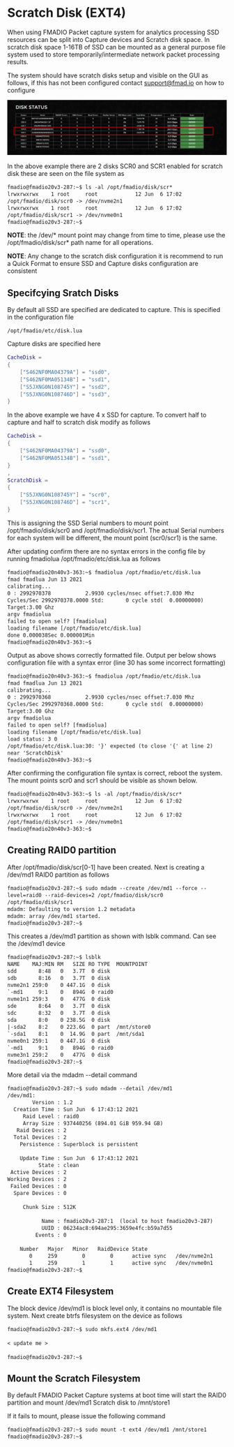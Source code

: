# Scratch Disk (EXT4)

When using FMADIO Packet capture system for analytics processing SSD resources can be split into Capture devices and Scratch disk space. In scratch disk space 1-16TB of SSD can be mounted as a general purpose file system used to store temporarily/intermediate network packet processing results.

The system should have scratch disks setup and visible on the GUI as follows, if this has not been configured contact support@fmad.io on how to configure

![FMADIO Scratch Disk Network Analytics processing space](<../.gitbook/assets/image (49) (2).png>)

In the above example there are 2 disks SCR0 and SCR1 enabled for scratch disk these are seen on the file system as

```
fmadio@fmadio20v3-287:~$ ls -al /opt/fmadio/disk/scr*
lrwxrwxrwx    1 root     root            12 Jun  6 17:02 /opt/fmadio/disk/scr0 -> /dev/nvme2n1
lrwxrwxrwx    1 root     root            12 Jun  6 17:02 /opt/fmadio/disk/scr1 -> /dev/nvme0n1
fmadio@fmadio20v3-287:~$
```

**NOTE**: the /dev/\* mount point may change from time to time, please use the /opt/fmadio/disk/scr\* path name for all operations.

**NOTE**: Any change to the scratch disk configuration it is recommend to run a Quick Format to ensure SSD and Capture disks configuration are consistent

## Specifcying Sratch Disks

By default all SSD are specified are dedicated to capture. This is specified in the configuration file

```
/opt/fmadio/etc/disk.lua
```

Capture disks are specified here

```lua
CacheDisk =
{
    ["S462NF0MA04379A"] = "ssd0",
    ["S462NF0MA05134B"] = "ssd1",
    ["S5JXNG0N108745Y"] = "ssd2",
    ["S5JXNG0N108746D"] = "ssd3",
}
```

In the above example we have 4 x SSD for capture. To convert half to capture and half to scratch disk modify as follows

```lua
CacheDisk =
{
    ["S462NF0MA04379A"] = "ssd0",
    ["S462NF0MA05134B"] = "ssd1",
}
,
ScratchDisk =
{
    ["S5JXNG0N108745Y"] = "scr0",
    ["S5JXNG0N108746D"] = "scr1",
}
```

This is assigning the SSD Serial numbers to mount point /opt/fmadio/disk/scr0 and /opt/fmadio/disk/scr1. The actual Serial numbers for each system will be different, the mount point (scr0/scr1) is the same.

After updating confirm there are no syntax errors in the config file by running fmadiolua /opt/fmadio/etc/disk.lua as follows

```
fmadio@fmadio20n40v3-363:~$ fmadiolua /opt/fmadio/etc/disk.lua
fmad fmadlua Jun 13 2021
calibrating...
0 : 2992970378           2.9930 cycles/nsec offset:7.030 Mhz
Cycles/Sec 2992970378.0000 Std:       0 cycle std(  0.00000000) Target:3.00 Ghz
argv fmadiolua
failed to open self? [fmadiolua]
loading filename [/opt/fmadio/etc/disk.lua]
done 0.000038Sec 0.000001Min
fmadio@fmadio20n40v3-363:~$
```

Output as above shows correctly formatted file. Output per below shows configuration file with a syntax error (line 30 has some incorrect formatting)

```
fmadio@fmadio20n40v3-363:~$ fmadiolua /opt/fmadio/etc/disk.lua
fmad fmadlua Jun 13 2021
calibrating...
0 : 2992970368           2.9930 cycles/nsec offset:7.030 Mhz
Cycles/Sec 2992970368.0000 Std:       0 cycle std(  0.00000000) Target:3.00 Ghz
argv fmadiolua
failed to open self? [fmadiolua]
loading filename [/opt/fmadio/etc/disk.lua]
load status: 3 0
/opt/fmadio/etc/disk.lua:30: '}' expected (to close '{' at line 2) near 'ScratchDisk'
fmadio@fmadio20n40v3-363:~$
```

After confirming the configuration file syntax is correct, reboot the system. The mount points scr0 and scr1 should be visible as shown below.

```
fmadio@fmadio20n40v3-363:~$ ls -al /opt/fmadio/disk/scr*
lrwxrwxrwx    1 root     root            12 Jun  6 17:02 /opt/fmadio/disk/scr0 -> /dev/nvme2n1
lrwxrwxrwx    1 root     root            12 Jun  6 17:02 /opt/fmadio/disk/scr1 -> /dev/nvme0n1
fmadio@fmadio20n40v3-363:~$
```

## Creating RAID0 partition

After /opt/fmadio/disk/scr\[0-1] have been created. Next is creating a /dev/md1 RAID0 partition as follows

```
fmadio@fmadio20v3-287:~$ sudo mdadm --create /dev/md1 --force --level=raid0 --raid-devices=2 /opt/fmadio/disk/scr0 /opt/fmadio/disk/scr1
mdadm: Defaulting to version 1.2 metadata
mdadm: array /dev/md1 started.
fmadio@fmadio20v3-287:~$
```

This creates a /dev/md1 partition as shown with lsblk command. Can see the /dev/md1 device

```
fmadio@fmadio20v3-287:~$ lsblk
NAME    MAJ:MIN RM   SIZE RO TYPE  MOUNTPOINT
sdd       8:48   0   3.7T  0 disk
sdb       8:16   0   3.7T  0 disk
nvme2n1 259:0    0 447.1G  0 disk
`-md1     9:1    0   894G  0 raid0
nvme1n1 259:3    0   477G  0 disk
sde       8:64   0   3.7T  0 disk
sdc       8:32   0   3.7T  0 disk
sda       8:0    0 238.5G  0 disk
|-sda2    8:2    0 223.6G  0 part  /mnt/store0
`-sda1    8:1    0  14.9G  0 part  /mnt/sda1
nvme0n1 259:1    0 447.1G  0 disk
`-md1     9:1    0   894G  0 raid0
nvme3n1 259:2    0   477G  0 disk
fmadio@fmadio20v3-287:~$
```

More detail via the mdadm --detail command

```
fmadio@fmadio20v3-287:~$ sudo mdadm --detail /dev/md1
/dev/md1:
        Version : 1.2
  Creation Time : Sun Jun  6 17:43:12 2021
     Raid Level : raid0
     Array Size : 937440256 (894.01 GiB 959.94 GB)
   Raid Devices : 2
  Total Devices : 2
    Persistence : Superblock is persistent

    Update Time : Sun Jun  6 17:43:12 2021
          State : clean
 Active Devices : 2
Working Devices : 2
 Failed Devices : 0
  Spare Devices : 0

     Chunk Size : 512K

           Name : fmadio20v3-287:1  (local to host fmadio20v3-287)
           UUID : 06234ac8:694ae295:3659e4fc:b59a7d55
         Events : 0

    Number   Major   Minor   RaidDevice State
       0     259        0        0      active sync   /dev/nvme2n1
       1     259        1        1      active sync   /dev/nvme0n1
fmadio@fmadio20v3-287:~$
```

## Create EXT4 Filesystem

The block device /dev/md1 is block level only, it contains no mountable file system. Next create btrfs filesystem on the device as follows

```
fmadio@fmadio20v3-287:~$ sudo mkfs.ext4 /dev/md1

< update me >

fmadio@fmadio20v3-287:~$
```

## Mount the Scratch Filesystem

By default FMADIO Packet Capture systems at boot time will start the RAID0 partition and mount /dev/md1 Scratch disk to /mnt/store1

If it fails to mount, please issue the following command

```
fmadio@fmadio20v3-287:~$ sudo mount -t ext4 /dev/md1 /mnt/store1
fmadio@fmadio20v3-287:~$
```
